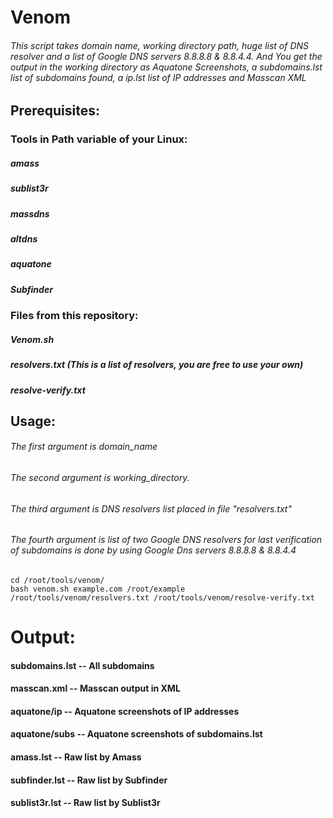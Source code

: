 # Venom
###### This script takes domain name, working directory path, huge list of DNS resolver and a list of Google DNS servers 8.8.8.8 & 8.8.4.4. And You get the output in the working directory as Aquatone Screenshots, a subdomains.lst list of subdomains found, a ip.lst list of IP addresses and Masscan XML
## Prerequisites:
### Tools in Path variable of your Linux:
##### amass
##### sublist3r
##### massdns
##### altdns
##### aquatone
##### Subfinder

### Files from this repository:
##### Venom.sh
##### resolvers.txt (This is a list of resolvers, you are free to use your own)
##### resolve-verify.txt

## Usage:
###### The first argument is domain_name
###### The second argument is working_directory.
###### The third argument is DNS resolvers list placed in file "resolvers.txt"
###### The fourth argument is list of two Google DNS resolvers for last verification of subdomains is done by using Google Dns servers 8.8.8.8 & 8.8.4.4
```
cd /root/tools/venom/
bash venom.sh example.com /root/example /root/tools/venom/resolvers.txt /root/tools/venom/resolve-verify.txt
```



# Output:
#### subdomains.lst -- All subdomains
#### masscan.xml -- Masscan output in XML
#### aquatone/ip -- Aquatone screenshots of IP addresses
#### aquatone/subs -- Aquatone screenshots of subdomains.lst
#### amass.lst -- Raw list by Amass
#### subfinder.lst -- Raw list by Subfinder
#### sublist3r.lst -- Raw list by Sublist3r
